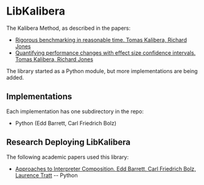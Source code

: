 # LibKalibera

The Kalibera Method, as described in the papers:

- [Rigorous benchmarking in reasonable time. Tomas Kalibera, Richard Jones](http://dl.acm.org/citation.cfm?doid=2464157.2464160)
- [Quantifying performance changes with effect size confidence intervals. Tomas Kalibera, Richard Jones](http://www.cs.kent.ac.uk/pubs/2012/3233/)

The library started as a Python module, but more implementations are being
added.

## Implementations

Each implementation has one subdirectory in the repo:

- Python (Edd Barrett, Carl Friedrich Bolz)

## Research Deploying LibKalibera

The following academic papers used this library:

- [Approaches to Interpreter Composition. Edd Barrett, Carl Friedrich Bolz, Laurence Tratt](http://arxiv.org/abs/1409.0757) -- Python
